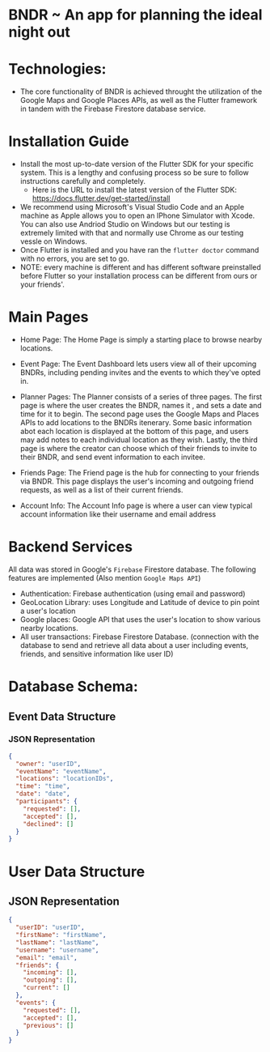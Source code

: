 # BNDR ~ An app for planning the ideal night out

# Technologies:  
- The core functionality of BNDR is achieved throught the utilization of the Google Maps and Google Places  APIs, as well as the Flutter framework in tandem with the Firebase Firestore database
service.

# Installation Guide
- Install the most up-to-date version of the Flutter SDK for your specific system. This is a lengthy and confusing process so be sure to follow instructions carefully and completely.
  - Here is the URL to install the latest version of the Flutter SDK: https://docs.flutter.dev/get-started/install
- We recommend using Microsoft's Visual Studio Code and an Apple machine as Apple allows you to open an IPhone Simulator with Xcode. You can also use Andriod Studio on Windows but our testing is extremely limited with that and normally use Chrome as our testing vessle on Windows.
- Once Flutter is installed and you have ran the `flutter doctor` command with no errors, you are set to go.
- NOTE: every machine is different and has different software preinstalled before Flutter so your installation process can be different from ours or your friends'.

# Main Pages
- Home Page: The Home Page is simply a starting place to browse nearby locations.

- Event Page: The Event Dashboard lets users view all of their upcoming BNDRs, including pending invites and
the events to which they've opted in.

- Planner Pages: The Planner consists of a series of three pages. The first page is where the user
creates the BNDR, names it , and sets a date and time for it to begin. The second page uses the Google Maps
and Places APIs to add locations to the BNDRs itenerary. Some basic information abot each location is
displayed at the bottom of this page, and users may add notes to each individual location as they wish.
Lastly, the third page is where the creator can choose which of their friends to invite to their BNDR, and
send event information to each invitee.

- Friends Page: The Friend page is the hub for connecting to your friends via BNDR. This page displays the 
user's incoming and outgoing friend requests, as well as a list of their current friends.

- Account Info: The Account Info page is where a user can view typical account information like their username and email address

# Backend Services
All data was stored in Google's `Firebase` Firestore database. The following features are implemented (Also mention `Google Maps API`)
- Authentication: Firebase authentication (using email and password)
- GeoLocation Library: uses Longitude and Latitude of device to pin point a user's location
- Google places: Google API that uses the user's location to show various nearby locations.
- All user transactions: Firebase Firestore Database. (connection with the database to send and retrieve all data about a user including events, friends, and sensitive information like user ID)

# Database Schema:

## Event Data Structure

### JSON Representation
```json
{
  "owner": "userID",
  "eventName": "eventName",
  "locations": "locationIDs",
  "time": "time",
  "date": "date",
  "participants": {
    "requested": [],
    "accepted": [],
    "declined": []
  }
}
```
# User Data Structure

## JSON Representation
```json
{
  "userID": "userID",
  "firstName": "firstName",
  "lastName": "lastName",
  "username": "username",
  "email": "email",
  "friends": {
    "incoming": [],
    "outgoing": [],
    "current": []
  },
  "events": {
    "requested": [],
    "accepted": [],
    "previous": []
  }
}
```
